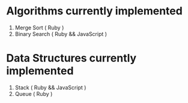 # Algorithms currently implemented

1. Merge Sort ( Ruby )
2. Binary Search ( Ruby && JavaScript )


# Data Structures currently implemented

1. Stack ( Ruby && JavaScript )
2. Queue ( Ruby ) 
